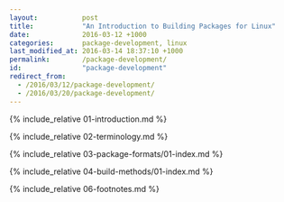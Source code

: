 ```yaml
---
layout:           post
title:            "An Introduction to Building Packages for Linux"
date:             2016-03-12 +1000
categories:       package-development, linux
last_modified_at: 2016-03-14 18:37:10 +1000
permalink:        /package-development/
id:               "package-development"
redirect_from:  
  - /2016/03/12/package-development/  
  - /2016/03/20/package-development/
---
```


{% include_relative 01-introduction.md %}

{% include_relative 02-terminology.md %}

{% include_relative 03-package-formats/01-index.md %}

{% include_relative 04-build-methods/01-index.md %}

{% include_relative 06-footnotes.md %}

